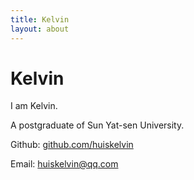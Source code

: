 ```yaml
---
title: Kelvin
layout: about
---
```


# Kelvin

I am Kelvin.

A postgraduate of Sun Yat-sen University.

Github: [github.com/huiskelvin](https://github.com/huiskelvin)

Email: huiskelvin@qq.com
